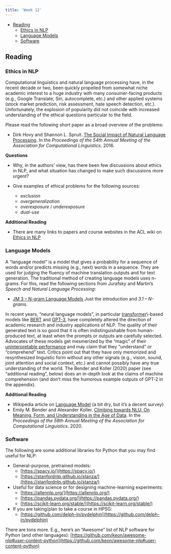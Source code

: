 ```yaml
---
title: 'Week 12'
---
```


*   [Reading](#reading)
    *   [Ethics in NLP](#ethics-in-nlp)
    *   [Language Models](#language-models)
    *   [Software](#software)

Reading
-------

### Ethics in NLP

Computational linguistics and natural language processing have, in the recent decade or two, been quickly propelled from somewhat niche academic interest to a huge industry with many consumer-facing products (e.g., Google Translate, Siri, autocomplete, etc.) and other applied systems (stock market prediction, risk assessment, hate speech detection, etc.). Unfortunately, the explosion of popularity did not coincide with increased understanding of the ethical questions particular to the field.

Please read the following short paper as a broad overview of the problems:

*   Dirk Hovy and Shannon L. Spruit. [The Social Impact of Natural Language Processing](https://www.aclweb.org/anthology/P16-2096.pdf). In the _Proceedings of the 54th Annual Meeting of the Association for Computational Linguistics_. 2016.

**Questions**

*   Why, in the authors’ view, has there been few discussions about ethics in NLP, and what situation has changed to make such discussions more urgent?

*   Give examples of ethical problems for the following sources:
    *   _exclusion_
    *   _overgeneralization_
    *   _overexposure_ / _underexposure_
    *   _dual-use_

**Additional Reading**

*   There are many links to papers and course websites in the ACL wiki on [Ethics in NLP](https://aclweb.org/aclwiki/Ethics_in_NLP)

### Language Models

A “language model” is a model that gives a probability for a sequence of words and/or predicts missing (e.g., next) words in a sequence. They are used for judging the fluency of machine translation outputs and for text generation. The traditional method of creating language models uses n-grams. For this, read the following sections from Jurafsky and Martin’s _Speech and Natural Language Processing_:

*   [JM 3 – N-gram Language Models](http://web.stanford.edu/~jurafsky/slp3/3.pdf) Just the introduction and _3.1 – N-grams_.

In recent years, “neural language models”, in particular [transformer](https://en.wikipedia.org/wiki/Transformer_(machine_learning_model))\-based models like [BERT](https://en.wikipedia.org/wiki/BERT_(language_model)) and [GPT-3](https://en.wikipedia.org/wiki/GPT-3), have completely altered the direction of academic research and industry applications of NLP. The quality of their generated text is so good that it is often indistinguishable from human-produced text, at least when the prompts or outputs are carefully selected. Advocates of these models get mesmerized by the “magic” of their [uninterpretable performance](https://en.wikipedia.org/wiki/BERT_(language_model)#Analysis) and may claim that they “understand” or “comprehend” text. Critics point out that they have only memorized and resynthesized linguistic form without any other signals (e.g., vision, sound, joint attention and social context, etc.) and cannot possibly have any true understanding of the world. The Bender and Koller (2020) paper (see “additional reading”, below) does an in-depth look at the claims of machine comprehension (and don’t miss the humorous example outputs of GPT-2 in the appendix).

**Additional Reading**

*   Wikipedia article on [Language Model](https://en.wikipedia.org/wiki/Language_model) (a bit dry, but it’s a decent survey)
*   Emily M. Bender and Alexander Koller. [Climbing towards NLU: On Meaning, Form, and Understanding in the Age of Data](https://www.aclweb.org/anthology/2020.acl-main.463.pdf). In the _Proceedings of the 58th Annual Meeting of the Association for Computational Linguistics_. 2020.

### Software

The following are some additional libraries for Python that you may find useful for NLP:

*   General-purpose, pretrained models:
    *   [https://spacy.io/](https://spacy.io/)
    *   [https://stanfordnlp.github.io/stanza/](https://stanfordnlp.github.io/stanza/)
*   Useful for data science or for designing machine-learning experiments:
    *   [https://allennlp.org/](https://allennlp.org/)
    *   [https://pandas.pydata.org/](https://pandas.pydata.org/)
    *   [https://scikit-learn.org/stable/](https://scikit-learn.org/stable/)
*   If you are taking/plan to take a course in HPSG:
    *   [https://github.com/delph-in/pydelphin](https://github.com/delph-in/pydelphin)

There are tons more. E.g., here’s an “Awesome” list of NLP software for Python (and other languages): [https://github.com/keon/awesome-nlp#user-content-python](https://github.com/keon/awesome-nlp#user-content-python)

